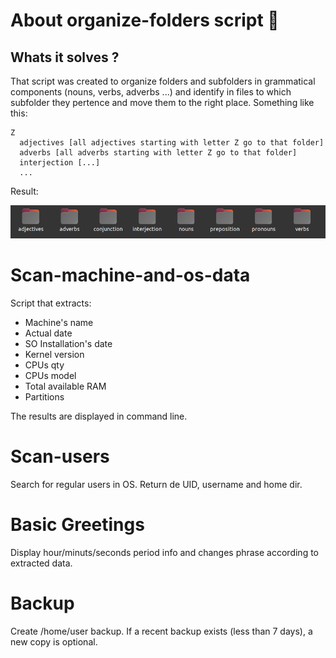 # About organize-folders script :file_folder:

## Whats it solves ?

That script was created to organize folders and subfolders in grammatical components (nouns, verbs, adverbs ...) and identify in files to which subfolder they pertence and move them to the right place. Something like this:

```
Z 
  adjectives [all adjectives starting with letter Z go to that folder]
  adverbs [all adverbs starting with letter Z go to that folder]
  interjection [...]
  ...

```

Result:

<img src="../imgs/result-organize-folder-script.png">


# Scan-machine-and-os-data

Script that extracts:

- Machine's name
- Actual date
- SO Installation's date
- Kernel version
- CPUs qty
- CPUs model
- Total available RAM
- Partitions

The results are displayed in command line.

# Scan-users

Search for regular users in OS.
Return de UID, username and home dir.

# Basic Greetings

Display hour/minuts/seconds period info and changes phrase according to extracted data.

# Backup 

Create /home/user backup. If a recent backup exists (less than 7 days), a new copy is optional.
